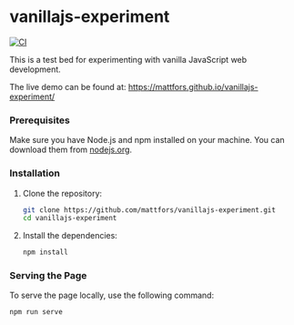 # vanillajs-experiment
[![CI](https://github.com/mattfors/vanillajs-experiment/actions/workflows/main.yml/badge.svg)](https://github.com/mattfors/vanillajs-experiment/actions/workflows/main.yml)


This is a test bed for experimenting with vanilla JavaScript web development.

The live demo can be found at:
https://mattfors.github.io/vanillajs-experiment/


### Prerequisites

Make sure you have Node.js and npm installed on your machine. You can download them from [nodejs.org](https://nodejs.org/).

### Installation

1. Clone the repository:
    ```sh
    git clone https://github.com/mattfors/vanillajs-experiment.git
    cd vanillajs-experiment
    ```

2. Install the dependencies:
    ```sh
    npm install
    ```

### Serving the Page

To serve the page locally, use the following command:
```sh
npm run serve
